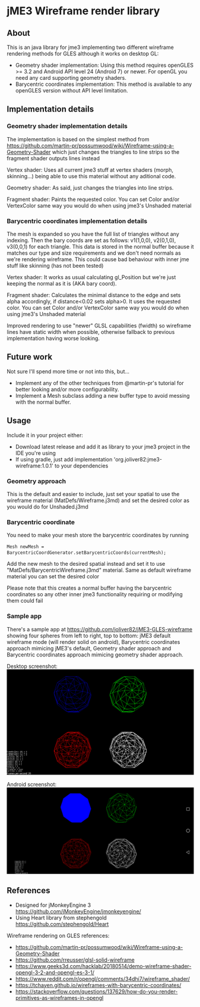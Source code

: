 # jME3 Wireframe render library

## About

This is an java library for jme3 implementing two different wireframe rendering methods for GLES although it works on desktop GL:

* Geometry shader implementation: Using this method requires openGLES >= 3.2 and Android API level 24 (Android 7) or newer. For openGL you need any card supporting geometry shaders.
* Barycentric coordinates implementation: This method is available to any openGLES version without API level limitation.

## Implementation details

### Geometry shader implementation details

The implementation is based on the simplest method from https://github.com/martin-pr/possumwood/wiki/Wireframe-using-a-Geometry-Shader which just changes the triangles to line strips so the fragment shader outputs lines instead

Vertex shader: Uses all current jme3 stuff at vertex shaders (morph, skinning...) being able to use this material without any aditional code.

Geometry shader: As said, just changes the triangles into line strips. 

Fragment shader: Paints the requested color. You can set Color and/or VertexColor same way you would do when using jme3's Unshaded material


### Barycentric coordinates implementation details

The mesh is expanded so you have the full list of triangles without any indexing. Then the bary coords are set as follows: v1(1,0,0), v2(0,1,0), v3(0,0,1) for each triangle. This data is stored in the normal buffer because it matches our type and size requirements and we don't need normals as we're rendering wireframe. This could cause bad behaviour with inner jme stuff like skinning (has not been tested)

Vertex shader: It works as usual calculating gl_Position but we're just keeping the normal as it is (AKA bary coord).

Fragment shader: Calculates the minimal distance to the edge and sets alpha accordingly, if distance<0.02 sets alpha>0. It uses the requested color. You can set Color and/or VertexColor same way you would do when using jme3's Unshaded material

Improved rendering to use "newer" GLSL capabilities (fwidth) so wireframe lines have static width when possible, otherwise fallback to previous implementation having worse looking.

## Future work

Not sure I'll spend more time or not into this, but...

* Implement any of the other techniques from @martin-pr's tutorial for better looking and/or more configurability.
* Implement a Mesh subclass adding a new buffer type to avoid messing with the normal buffer.


## Usage

Include it in your project either:

* Download latest release and add it as library to your jme3 project in the IDE you're using
* If using gradle, just add implementation 'org.joliver82:jme3-wireframe:1.0.1' to your dependencies

### Geometry approach

This is the default and easier to include, just set your spatial to use the wireframe material (MatDefs/Wireframe.j3md) and set the desired color as you would do for Unshaded.j3md

### Barycentric coordinate

You need to make your mesh store the barycentric coordinates by running 
```
Mesh newMesh = BarycentricCoordGenerator.setBarycentricCoords(currentMesh);
```
Add the new mesh to the desired spatial instead and set it to use "MatDefs/BarycentricWireframe.j3md" material. Same as default wireframe material you can set the desired color

Please note that this creates a normal buffer having the barycentric coordinates so any other inner jme3 functionality requiring or modifying them could fail

### Sample app

There's a sample app at https://github.com/joliver82/jME3-GLES-wireframe showing four spheres from left to right, top to bottom: jME3 default wireframe mode (will render solid on android), Barycentric coordinates approach mimicing jME3's default, Geometry shader approach and Barycentric coordinates approach mimicing geometry shader approach.

Desktop screenshot:
![Alt text](/screenshots/wireframe-desktop.png?raw=true "Desktop screenshot")

Android screenshot:
![Alt text](/screenshots/wireframe-android.png?raw=true "Android screenshot")


## References

* Designed for jMonkeyEngine 3 https://github.com/jMonkeyEngine/jmonkeyengine/
* Using Heart library from stephengold https://github.com/stephengold/Heart

Wireframe rendering on GLES references:

* https://github.com/martin-pr/possumwood/wiki/Wireframe-using-a-Geometry-Shader 
* https://github.com/rreusser/glsl-solid-wireframe
* https://www.geeks3d.com/hacklab/20180514/demo-wireframe-shader-opengl-3-2-and-opengl-es-3-1/
* https://www.reddit.com/r/opengl/comments/34dhi7/wireframe_shader/
* https://tchayen.github.io/wireframes-with-barycentric-coordinates/
* https://stackoverflow.com/questions/137629/how-do-you-render-primitives-as-wireframes-in-opengl


